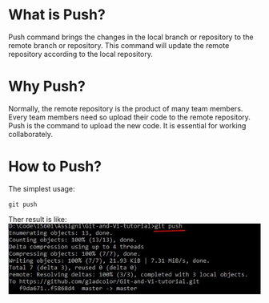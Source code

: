
# What is Push?
Push command brings the changes in the local branch or repository to the remote branch or repository. This command will update the remote repository according to the local repository.

# Why Push?
Normally, the remote repository is the product of many team members. Every team members need so upload their code to the remote repository. Push is the command to upload the new code. It is essential for working collaborately.

# How to Push?

The simplest usage:
```git
git push
```

Ther result is like:
![push](/git/img/push.jpg)
